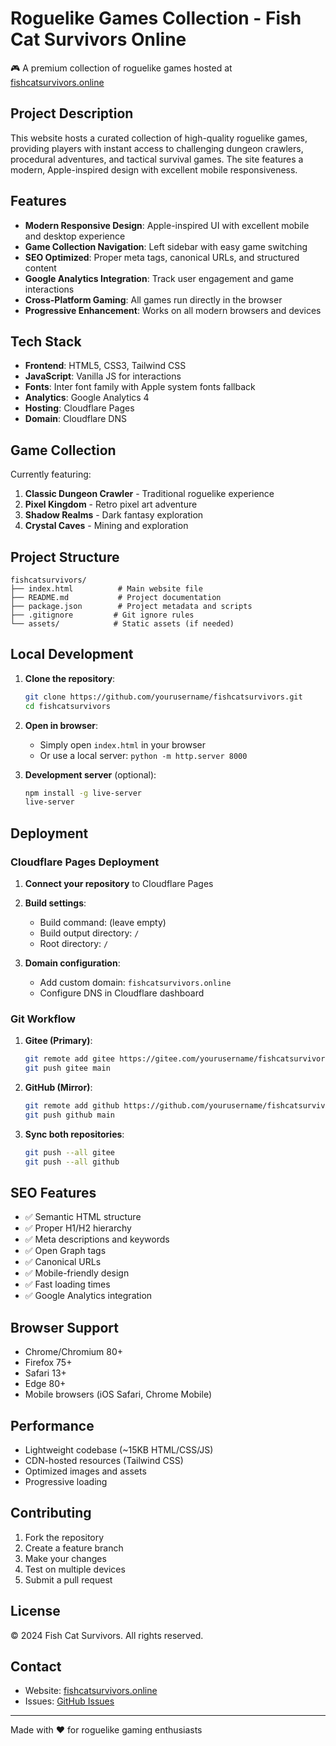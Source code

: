 # Roguelike Games Collection - Fish Cat Survivors Online

🎮 A premium collection of roguelike games hosted at [fishcatsurvivors.online](https://fishcatsurvivors.online)

## Project Description

This website hosts a curated collection of high-quality roguelike games, providing players with instant access to challenging dungeon crawlers, procedural adventures, and tactical survival games. The site features a modern, Apple-inspired design with excellent mobile responsiveness.

## Features

- **Modern Responsive Design**: Apple-inspired UI with excellent mobile and desktop experience
- **Game Collection Navigation**: Left sidebar with easy game switching
- **SEO Optimized**: Proper meta tags, canonical URLs, and structured content
- **Google Analytics Integration**: Track user engagement and game interactions
- **Cross-Platform Gaming**: All games run directly in the browser
- **Progressive Enhancement**: Works on all modern browsers and devices

## Tech Stack

- **Frontend**: HTML5, CSS3, Tailwind CSS
- **JavaScript**: Vanilla JS for interactions
- **Fonts**: Inter font family with Apple system fonts fallback
- **Analytics**: Google Analytics 4
- **Hosting**: Cloudflare Pages
- **Domain**: Cloudflare DNS

## Game Collection

Currently featuring:
1. **Classic Dungeon Crawler** - Traditional roguelike experience
2. **Pixel Kingdom** - Retro pixel art adventure
3. **Shadow Realms** - Dark fantasy exploration
4. **Crystal Caves** - Mining and exploration

## Project Structure

```
fishcatsurvivors/
├── index.html          # Main website file
├── README.md           # Project documentation
├── package.json        # Project metadata and scripts
├── .gitignore         # Git ignore rules
└── assets/            # Static assets (if needed)
```

## Local Development

1. **Clone the repository**:
   ```bash
   git clone https://github.com/yourusername/fishcatsurvivors.git
   cd fishcatsurvivors
   ```

2. **Open in browser**:
   - Simply open `index.html` in your browser
   - Or use a local server: `python -m http.server 8000`

3. **Development server** (optional):
   ```bash
   npm install -g live-server
   live-server
   ```

## Deployment

### Cloudflare Pages Deployment

1. **Connect your repository** to Cloudflare Pages
2. **Build settings**:
   - Build command: (leave empty)
   - Build output directory: `/`
   - Root directory: `/`

3. **Domain configuration**:
   - Add custom domain: `fishcatsurvivors.online`
   - Configure DNS in Cloudflare dashboard

### Git Workflow

1. **Gitee (Primary)**:
   ```bash
   git remote add gitee https://gitee.com/yourusername/fishcatsurvivors.git
   git push gitee main
   ```

2. **GitHub (Mirror)**:
   ```bash
   git remote add github https://github.com/yourusername/fishcatsurvivors.git
   git push github main
   ```

3. **Sync both repositories**:
   ```bash
   git push --all gitee
   git push --all github
   ```

## SEO Features

- ✅ Semantic HTML structure
- ✅ Proper H1/H2 hierarchy
- ✅ Meta descriptions and keywords
- ✅ Open Graph tags
- ✅ Canonical URLs
- ✅ Mobile-friendly design
- ✅ Fast loading times
- ✅ Google Analytics integration

## Browser Support

- Chrome/Chromium 80+
- Firefox 75+
- Safari 13+
- Edge 80+
- Mobile browsers (iOS Safari, Chrome Mobile)

## Performance

- Lightweight codebase (~15KB HTML/CSS/JS)
- CDN-hosted resources (Tailwind CSS)
- Optimized images and assets
- Progressive loading

## Contributing

1. Fork the repository
2. Create a feature branch
3. Make your changes
4. Test on multiple devices
5. Submit a pull request

## License

© 2024 Fish Cat Survivors. All rights reserved.

## Contact

- Website: [fishcatsurvivors.online](https://fishcatsurvivors.online)
- Issues: [GitHub Issues](https://github.com/yourusername/fishcatsurvivors/issues)

---

Made with ❤️ for roguelike gaming enthusiasts
